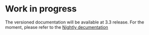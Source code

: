 # Work in progress

The versioned documentation will be available at 3.3 release. For the moment, please refer to the [Nightly decumentation](/docs/next/user/QUICKSTART)
